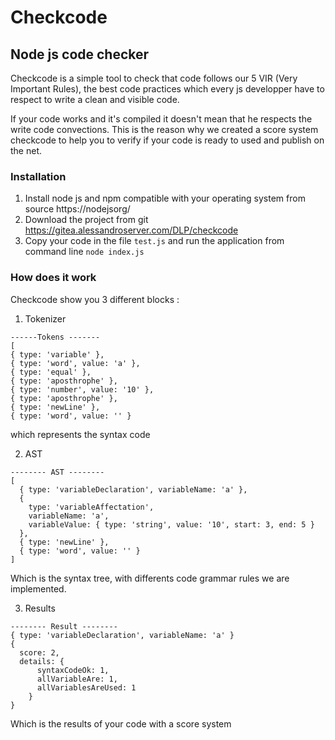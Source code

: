 # Checkcode

## Node js code checker 
Checkcode is a simple tool to check that code follows our 5 VIR (Very Important Rules), the 
best code practices which every js developper have to respect to write a clean and visible code.

If your code works and it's compiled it doesn't mean that he respects the write code convections. This is the reason why we created a score system checkcode to help you to verify if your code is ready to used and publish on the net.

### Installation
1) Install node js and npm compatible with your operating system from source https://nodejsorg/
2) Download the project from git https://gitea.alessandroserver.com/DLP/checkcode
3) Copy your code in the file `test.js` and run the application from command line `node index.js`

### How does it work
Checkcode show you 3 different blocks :
  1) Tokenizer
    
    ------Tokens -------
    [
    { type: 'variable' },
    { type: 'word', value: 'a' },
    { type: 'equal' },
    { type: 'aposthrophe' },
    { type: 'number', value: '10' },
    { type: 'aposthrophe' },
    { type: 'newLine' },
    { type: 'word', value: '' }

  which represents the syntax code 

  2) AST

    -------- AST --------
    [
      { type: 'variableDeclaration', variableName: 'a' },
      {
        type: 'variableAffectation',
        variableName: 'a',
        variableValue: { type: 'string', value: '10', start: 3, end: 5 }
      },
      { type: 'newLine' },
      { type: 'word', value: '' }
    ]
    
  Which is the syntax tree, with differents code grammar rules we are implemented.

  3) Results
    
    -------- Result --------
    { type: 'variableDeclaration', variableName: 'a' }
    {
      score: 2,
      details: { 
          syntaxCodeOk: 1, 
          allVariableAre: 1, 
          allVariablesAreUsed: 1
        }
    }

  Which is the results of your code with a score system 